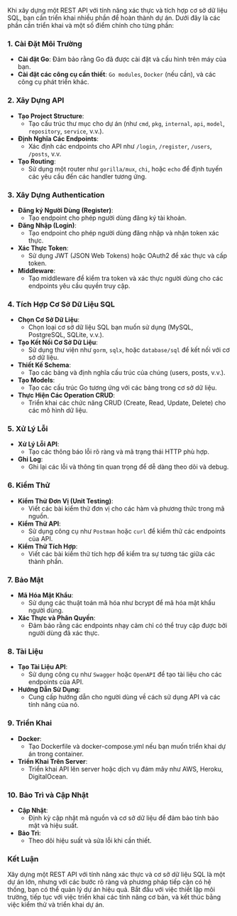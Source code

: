 Khi xây dựng một REST API với tính năng xác thực và tích hợp cơ sở dữ liệu SQL, bạn cần triển khai nhiều phần để hoàn thành dự án. Dưới đây là các phần cần triển khai và một số điểm chính cho từng phần:

### 1. **Cài Đặt Môi Trường**
   - **Cài đặt Go**: Đảm bảo rằng Go đã được cài đặt và cấu hình trên máy của bạn.
   - **Cài đặt các công cụ cần thiết**: `Go modules`, `Docker` (nếu cần), và các công cụ phát triển khác.

### 2. **Xây Dựng API**
   - **Tạo Project Structure**:
     - Tạo cấu trúc thư mục cho dự án (như `cmd`, `pkg`, `internal`, `api`, `model`, `repository`, `service`, v.v.).
   - **Định Nghĩa Các Endpoints**:
     - Xác định các endpoints cho API như `/login`, `/register`, `/users`, `/posts`, v.v.
   - **Tạo Routing**:
     - Sử dụng một router như `gorilla/mux`, `chi`, hoặc `echo` để định tuyến các yêu cầu đến các handler tương ứng.

### 3. **Xây Dựng Authentication**
   - **Đăng ký Người Dùng (Register)**:
     - Tạo endpoint cho phép người dùng đăng ký tài khoản.
   - **Đăng Nhập (Login)**:
     - Tạo endpoint cho phép người dùng đăng nhập và nhận token xác thực.
   - **Xác Thực Token**:
     - Sử dụng JWT (JSON Web Tokens) hoặc OAuth2 để xác thực và cấp token.
   - **Middleware**:
     - Tạo middleware để kiểm tra token và xác thực người dùng cho các endpoints yêu cầu quyền truy cập.

### 4. **Tích Hợp Cơ Sở Dữ Liệu SQL**
   - **Chọn Cơ Sở Dữ Liệu**:
     - Chọn loại cơ sở dữ liệu SQL bạn muốn sử dụng (MySQL, PostgreSQL, SQLite, v.v.).
   - **Tạo Kết Nối Cơ Sở Dữ Liệu**:
     - Sử dụng thư viện như `gorm`, `sqlx`, hoặc `database/sql` để kết nối với cơ sở dữ liệu.
   - **Thiết Kế Schema**:
     - Tạo các bảng và định nghĩa cấu trúc của chúng (users, posts, v.v.).
   - **Tạo Models**:
     - Tạo các cấu trúc Go tương ứng với các bảng trong cơ sở dữ liệu.
   - **Thực Hiện Các Operation CRUD**:
     - Triển khai các chức năng CRUD (Create, Read, Update, Delete) cho các mô hình dữ liệu.

### 5. **Xử Lý Lỗi**
   - **Xử Lý Lỗi API**:
     - Tạo các thông báo lỗi rõ ràng và mã trạng thái HTTP phù hợp.
   - **Ghi Log**:
     - Ghi lại các lỗi và thông tin quan trọng để dễ dàng theo dõi và debug.

### 6. **Kiểm Thử**
   - **Kiểm Thử Đơn Vị (Unit Testing)**:
     - Viết các bài kiểm thử đơn vị cho các hàm và phương thức trong mã nguồn.
   - **Kiểm Thử API**:
     - Sử dụng công cụ như `Postman` hoặc `curl` để kiểm thử các endpoints của API.
   - **Kiểm Thử Tích Hợp**:
     - Viết các bài kiểm thử tích hợp để kiểm tra sự tương tác giữa các thành phần.

### 7. **Bảo Mật**
   - **Mã Hóa Mật Khẩu**:
     - Sử dụng các thuật toán mã hóa như bcrypt để mã hóa mật khẩu người dùng.
   - **Xác Thực và Phân Quyền**:
     - Đảm bảo rằng các endpoints nhạy cảm chỉ có thể truy cập được bởi người dùng đã xác thực.

### 8. **Tài Liệu**
   - **Tạo Tài Liệu API**:
     - Sử dụng công cụ như `Swagger` hoặc `OpenAPI` để tạo tài liệu cho các endpoints của API.
   - **Hướng Dẫn Sử Dụng**:
     - Cung cấp hướng dẫn cho người dùng về cách sử dụng API và các tính năng của nó.

### 9. **Triển Khai**
   - **Docker**:
     - Tạo Dockerfile và docker-compose.yml nếu bạn muốn triển khai dự án trong container.
   - **Triển Khai Trên Server**:
     - Triển khai API lên server hoặc dịch vụ đám mây như AWS, Heroku, DigitalOcean.

### 10. **Bảo Trì và Cập Nhật**
   - **Cập Nhật**:
     - Định kỳ cập nhật mã nguồn và cơ sở dữ liệu để đảm bảo tính bảo mật và hiệu suất.
   - **Bảo Trì**:
     - Theo dõi hiệu suất và sửa lỗi khi cần thiết.

### Kết Luận

Xây dựng một REST API với tính năng xác thực và cơ sở dữ liệu SQL là một dự án lớn, nhưng với các bước rõ ràng và phương pháp tiếp cận có hệ thống, bạn có thể quản lý dự án hiệu quả. Bắt đầu với việc thiết lập môi trường, tiếp tục với việc triển khai các tính năng cơ bản, và kết thúc bằng việc kiểm thử và triển khai dự án.

